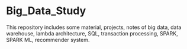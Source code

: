 # Big_Data_Study
This repository includes some material, projects, notes of big data, data warehouse, lambda architecture, SQL, transaction processing, SPARK, SPARK ML, recommender system.
